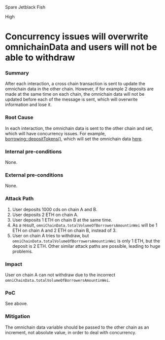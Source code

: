 Spare Jetblack Fish

High

# Concurrency issues will overwrite omnichainData and users will not be able to withdraw

### Summary

After each interaction, a cross chain transaction is sent to update the omnichain data in the other chain. However, if for example 2 deposits are made at the same time on each chain, the omnichain data will not be updated before each of the message is sent, which will overwrite information and lose it.

### Root Cause

In each interaction, the omnichain data is sent to the other chain and set, which will have concurrency issues. For example, [borrowing::depositTokens()](https://github.com/sherlock-audit/2024-11-autonomint/blob/main/Blockchain/Blockchian/contracts/Core_logic/borrowing.sol#L707), which will set the omnichain data [here](https://github.com/sherlock-audit/2024-11-autonomint/blob/main/Blockchain/Blockchian/contracts/Core_logic/GlobalVariables.sol#L638).

### Internal pre-conditions

None.

### External pre-conditions

None.

### Attack Path

1. User deposits 1000 cds on chain A and B.
2. User deposits 2 ETH on chain A.
3. User deposits 1 ETH on chain B at the same time.
4. As a result, `omniChainData.totalVolumeOfBorrowersAmountinWei` will be 1 ETH on chain A and 2 ETH on chain B, instead of 3.
5. User on chain A tries to withdraw, but `omniChainData.totalVolumeOfBorrowersAmountinWei` is only 1 ETH, but the deposit is 2 ETH.
Other similar attack paths are possible, leading to huge problems.

### Impact

User on chain A can not withdraw due to the incorrect `omniChainData.totalVolumeOfBorrowersAmountinWei`.

### PoC

See above.

### Mitigation

The omnichain data variable should be passed to the other chain as an increment, not absolute value, in order to deal with concurrency.